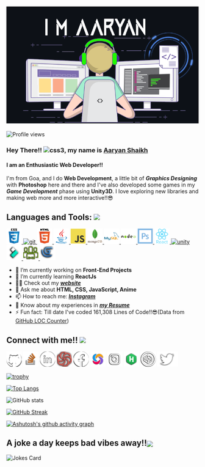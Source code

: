 ![]()
<img src="https://github.com/AaryanShaikh/AaryanShaikh/blob/main/cyphercoding.gif" alt="css3"/> <br><br>
![Profile views](https://gpvc.arturio.dev/AaryanShaikh)  
### Hey There!! <img src="https://raw.githubusercontent.com/MartinHeinz/MartinHeinz/master/wave.gif" width = 30px alt="css3"/>, my name is [Aaryan Shaikh](https://aaryanshaikh.github.io/JustAnAveragePortfolio/)
#### I am an Enthusiastic Web Developer!! 
I'm from Goa, and I do **Web Development**, a little bit of ***Graphics Designing*** with **Photoshop** here and there and I've also developed some games in my ***Game Development*** phase using **Unity3D**. I love exploring new libraries and making web more and more interactive!!😎

<h2> Languages and Tools: <img src = "https://media2.giphy.com/media/QssGEmpkyEOhBCb7e1/giphy.gif?cid=ecf05e47a0n3gi1bfqntqmob8g9aid1oyj2wr3ds3mg700bl&rid=giphy.gif" width = 32px> </h2>
<p align="left"> <a href="https://www.w3schools.com/css/" target="_blank"> <img src="https://raw.githubusercontent.com/devicons/devicon/master/icons/css3/css3-original-wordmark.svg" alt="css3" width="40" height="40"/> </a> <a href="https://git-scm.com/" target="_blank"> <img src="https://www.vectorlogo.zone/logos/git-scm/git-scm-icon.svg" alt="git" width="40" height="40"/> </a> <a href="https://www.w3.org/html/" target="_blank"> <img src="https://raw.githubusercontent.com/devicons/devicon/master/icons/html5/html5-original-wordmark.svg" alt="html5" width="40" height="40"/> </a> <a href="https://www.java.com" target="_blank"> <img src="https://raw.githubusercontent.com/devicons/devicon/master/icons/java/java-original.svg" alt="java" width="40" height="40"/> </a> <a href="https://developer.mozilla.org/en-US/docs/Web/JavaScript" target="_blank"> <img src="https://raw.githubusercontent.com/devicons/devicon/master/icons/javascript/javascript-original.svg" alt="javascript" width="40" height="40"/> </a> <a href="https://www.mongodb.com/" target="_blank"> <img src="https://raw.githubusercontent.com/devicons/devicon/master/icons/mongodb/mongodb-original-wordmark.svg" alt="mongodb" width="40" height="40"/> </a> <a href="https://www.mysql.com/" target="_blank"> <img src="https://raw.githubusercontent.com/devicons/devicon/master/icons/mysql/mysql-original-wordmark.svg" alt="mysql" width="40" height="40"/> </a> <a href="https://nodejs.org" target="_blank"> <img src="https://raw.githubusercontent.com/devicons/devicon/master/icons/nodejs/nodejs-original-wordmark.svg" alt="nodejs" width="40" height="40"/> </a> <a href="https://www.photoshop.com/en" target="_blank"> <img src="https://raw.githubusercontent.com/devicons/devicon/master/icons/photoshop/photoshop-line.svg" alt="photoshop" width="40" height="40"/> </a> <a href="https://reactjs.org/" target="_blank"> <img src="https://raw.githubusercontent.com/devicons/devicon/master/icons/react/react-original-wordmark.svg" alt="react" width="40" height="40"/> </a> <a href="https://unity.com/" target="_blank"> <img src="https://cdn4.iconfinder.com/data/icons/various-icons-2/476/Unity.png" alt="unity" width="40" height="40"/> </a> <a href="https://filmora.wondershare.com/" target="_blank"> <img src="https://github.com/AaryanShaikh/AaryanShaikh/blob/main/filmora.png" alt="filmora" width="40" height="40"/> </a> <a href="https://www.reallusion.com/character-creator/" target="_blank"> <img src="https://github.com/AaryanShaikh/AaryanShaikh/blob/main/cc3.png" alt="filmora" width="40" height="40"/> </a> <a href="https://gdevelop-app.com/" target="_blank"> <img src="https://github.com/AaryanShaikh/AaryanShaikh/blob/main/gdev.png" alt="filmora" width="40" height="40"/> </a> </p>

- 🔭 I’m currently working on **Front-End Projects** 
- 🌱 I’m currently learning **ReactJs**
- 👨‍💻 Check out my [***website***](https://aaryanshaikh.github.io/JustAnAveragePortfolio/) 
- 💬 Ask me about **HTML, CSS, JavaScript, Anime**
- 📫 How to reach me: [***Instagram***](https://www.instagram.com/its.me.cypher/) 
- 📄 Know about my experiences in [***my Resume***](https://github.com/AaryanShaikh/AaryanShaikh/blob/main/Aaryan's%20Resume.pdf)
- ⚡ Fun fact: Till date I've coded 161,308 Lines of Code!!😎(Data from [GitHub LOC Counter](https://line-count.herokuapp.com/))
## Connect with me!! <img src='https://raw.githubusercontent.com/ShahriarShafin/ShahriarShafin/main/Assets/handshake.gif' width="60px">
[<img src='https://github.com/AaryanShaikh/AaryanShaikh/blob/main/github.png' alt='github' height='40'>](https://github.com/AaryanShaikh) [<img src='https://github.com/AaryanShaikh/AaryanShaikh/blob/main/stackoverflow.png' alt='stackoverflow' height='40'>](https://stackoverflow.com/users/12023999/aaryan-shaikh) [<img src='https://github.com/AaryanShaikh/AaryanShaikh/blob/main/linkedin.png' alt='linkedin' height='40'>](https://www.linkedin.com/in/aaryan-shaikh-019034181/)  [<img src='https://github.com/AaryanShaikh/AaryanShaikh/blob/main/codewars.png' alt='website' height='40'>](https://www.codewars.com/users/Aaryan%20Shaikh) [<img src='https://github.com/AaryanShaikh/AaryanShaikh/blob/main/facebook.png' alt='facebook' height='40'>](https://www.facebook.com/Aayan_Shaikh)  [<img src='https://github.com/AaryanShaikh/AaryanShaikh/blob/main/sololearn.png' alt='website' height='40'>](https://www.sololearn.com/profile/10336248)  [<img src='https://github.com/AaryanShaikh/AaryanShaikh/blob/main/insta.png' alt='instagram' height='40'>](https://www.instagram.com/its.me.cypher/) [<img src='https://github.com/AaryanShaikh/AaryanShaikh/blob/main/hackerrank.png' alt='codepen' height='40'>](https://www.hackerrank.com/Aaryan_Shaikh) [<img src='https://github.com/AaryanShaikh/AaryanShaikh/blob/main/codepen.png' alt='codepen' height='40'>](https://codepen.io/aaryanshaikh)  [<img src='https://github.com/AaryanShaikh/AaryanShaikh/blob/main/twitter.png' alt='twitter' height='40'>](https://twitter.com/AaryanS41675263)  

[![trophy](https://github-profile-trophy.vercel.app/?username=AaryanShaikh&theme=nord&no-frame=true&title=Repositories,Commit,Stars,Followers,PullRequest&margin-w=25&margin-h=15)](https://github.com/ryo-ma/github-profile-trophy)

[![Top Langs](https://github-readme-stats.vercel.app/api/top-langs/?username=AaryanShaikh&show_icons=true&theme=radical&layout=compact&langs_count=10)](https://github.com/anuraghazra/github-readme-stats)

![GitHub stats](https://github-readme-stats.vercel.app/api?username=AaryanShaikh&show_icons=true&theme=radical&include_all_commits=true&hide=issues)  

[![GitHub Streak](https://github-readme-streak-stats.herokuapp.com?user=AaryanShaikh&theme=radical)](https://git.io/streak-stats)

[![Ashutosh's github activity graph](https://activity-graph.herokuapp.com/graph?username=AaryanShaikh&bg_color=141321&color=a8fdf6&line=fd428d&point=ffffff&area=true&hide_border=true)](https://github.com/ashutosh00710/github-readme-activity-graph)

## A joke a day keeps bad vibes away!!<img align ='center' src='https://media2.giphy.com/media/UQDSBzfyiBKvgFcSTw/giphy.gif?cid=ecf05e47p3cd513axbek3f56ti3jzizq8hincw20jauyyfyw&rid=giphy.gif' width = '30px'> 
![Jokes Card](https://readme-jokes.vercel.app/api?theme=radical)
